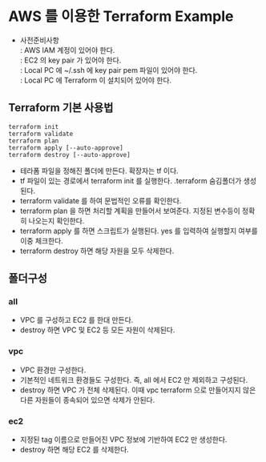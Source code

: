# AWS 를 이용한 Terraform Example
* 사전준비사항  
: AWS IAM 계정이 있어야 한다.  
: EC2 의 key pair 가 있어야 한다.  
: Local PC 에 ~/.ssh 에 key pair pem 파일이 있어야 한다.  
: Local PC 에 Terraform 이 설치되어 있어야 한다.  

## Terraform 기본 사용법
```
terraform init
terraform validate
terraform plan 
terraform apply [--auto-approve]
terraform destroy [--auto-approve]
```
* 테라폼 파일을 정해진 폴더에 만든다. 확장자는 tf 이다.
* tf 파일이 있는 경로에서 terraform init 를 실행한다. .terraform 숨김폴더가 생성된다.
* terraform validate 를 하여 문법적인 오류를 확인한다.
* terraform plan 을 하면 처리할 계획을 만들어서 보여준다. 지정된 변수등이 정확히 나오는지 확인한다.
* terraform apply 를 하면 스크립트가 실행된다. yes 를 입력하여 실행할지 여부를 이중 체크한다.
* terraform destroy 하면 해당 자원을 모두 삭제한다.

## 폴더구성
### all
* VPC 를 구성하고 EC2 를 한대 만든다.
* destroy 하면 VPC 및 EC2 등 모든 자원이 삭제된다.

### vpc
* VPC 환경만 구성한다.
* 기본적인 네트워크 환경들도 구성한다. 즉, all 에서 EC2 만 제외하고 구성된다.
* destroy 하면 VPC 가 전체 삭제된다. 이때 vpc terraform 으로 만들어지지 않은 다른 자원들이 종속되어 있으면 삭제가 안된다.

### ec2
* 지정된 tag 이름으로 만들어진 VPC 정보에 기반하여 EC2 만 생성한다. 
* destroy 하면 해당 EC2 를 삭제한다.
